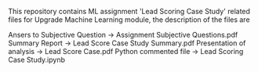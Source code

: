 This repository contains ML assignment 'Lead Scoring Case Study' related files for Upgrade Machine Learning module, the description of the files are 

Ansers to Subjective Question -> Assignment Subjective Questions.pdf
Summary Report                -> Lead Score Case Study Summary.pdf
Presentation of analysis      -> Lead Score Case.pdf
Python commented file         -> Lead Scoring Case Study.ipynb
